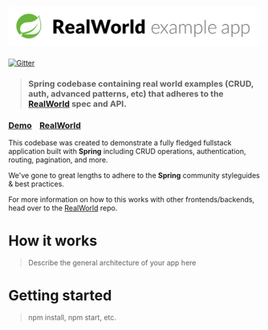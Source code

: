 # ![RealWorld Example App](logo.png)

[![Gitter](https://img.shields.io/gitter/room/realworld-dev/spring.svg)](https://gitter.im/realworld-dev/spring)

> ### Spring codebase containing real world examples (CRUD, auth, advanced patterns, etc) that adheres to the [RealWorld](https://github.com/gothinkster/realworld-example-apps) spec and API.


### [Demo]()&nbsp;&nbsp;&nbsp;&nbsp;[RealWorld](https://github.com/gothinkster/realworld)


This codebase was created to demonstrate a fully fledged fullstack application built with **Spring** including CRUD operations, authentication, routing, pagination, and more.

We've gone to great lengths to adhere to the **Spring** community styleguides & best practices.

For more information on how to this works with other frontends/backends, head over to the [RealWorld](https://github.com/gothinkster/realworld) repo.


# How it works

> Describe the general architecture of your app here

# Getting started

> npm install, npm start, etc.

